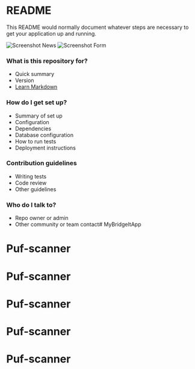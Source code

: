 # README #

This README would normally document whatever steps are necessary to get your application up and running.

![Screenshot News](news.png)
![Screenshot Form](form.png)

### What is this repository for? ###

* Quick summary
* Version
* [Learn Markdown](https://bitbucket.org/tutorials/markdowndemo)

### How do I get set up? ###

* Summary of set up
* Configuration
* Dependencies
* Database configuration
* How to run tests
* Deployment instructions

### Contribution guidelines ###

* Writing tests
* Code review
* Other guidelines

### Who do I talk to? ###

* Repo owner or admin
* Other community or team contact# MyBridgeItApp
# Puf-scanner
# Puf-scanner
# Puf-scanner
# Puf-scanner
# Puf-scanner
